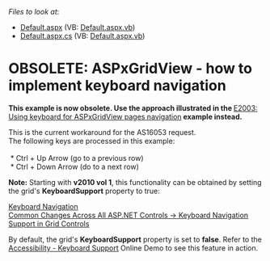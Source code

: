 <!-- default file list -->
*Files to look at*:

* [Default.aspx](./CS/WebSite/Default.aspx) (VB: [Default.aspx.vb](./VB/WebSite/Default.aspx.vb))
* [Default.aspx.cs](./CS/WebSite/Default.aspx.cs) (VB: [Default.aspx.vb](./VB/WebSite/Default.aspx.vb))
<!-- default file list end -->
# OBSOLETE: ASPxGridView - how to implement keyboard navigation


<p><strong>This example is now obsolete. Use the approach illustrated in the </strong><a href="https://www.devexpress.com/Support/Center/p/E2003">E2003: Using keyboard for ASPxGridView pages navigation</a><strong> example instead.</strong></p><p>This is the current workaround for the AS16053 request.<br />
The following keys are processed in this example:<br />
 <br />
 * Ctrl + Up Arrow (go to a previous row)<br />
 * Ctrl + Down Arrow (do to a next row)</p><p><strong>Note:</strong> Starting with <strong>v2010 vol 1</strong>, this functionality can be obtained by setting the grid's <strong>KeyboardSupport</strong> property to true:</p><p><a href="http://documentation.devexpress.com/#AspNet/CustomDocument8124"><u>Keyboard Navigation</u></a> <br />
<a href="http://www.devexpress.com/Subscriptions/DXperience/WhatsNew2010v1/index.xml?page=33"><u>Common Changes Across All ASP.NET Controls -> Keyboard Navigation Support in Grid Controls</u></a> </p><p>By default, the grid's <strong>KeyboardSupport</strong> property is set to <strong>false</strong>. Refer to the <a href="http://demos.devexpress.com/ASPxGridViewDemos/Accessibility/KeyboardSupport.aspx"><u>Accessibility - Keyboard Support</u></a> Online Demo to see this feature in action.</p>

<br/>


